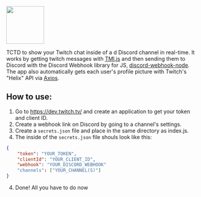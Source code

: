 <img src="https://i.imgur.com/f2RQLoQ.png" width="auto" height="100">

TCTD to show your Twitch chat inside of a d Discord channel in real-time. It works by getting twitch messages with [TMI.js](https://tmijs.com/) and then sending them to Discord with the Discord Webhook library for JS, [discord-webhook-node](https://github.com/matthew1232/discord-webhook-node). The app also automatically gets each user's profile picture with Twitch's "Helix" API via [Axios](https://axios-http.com/).


## How to use:
1. Go to https://dev.twitch.tv/ and create an application to get your token and client ID.
2. Create a webhook link on Discord by going to a channel's settings.
3. Create a `secrets.json` file and place in the same directory as index.js.
4. The inside of the `secrets.json` file shouls look like this:
```json
{
    "token": "YOUR_TOKEN",
    "clientId": "YOUR_CLIENT_ID",
    "webhook": "YOUR_DISCORD_WEBHOOK"
    "channels": ["YOUR_CHANNEL(S)"]
}
```
4. Done! All you have to do now 
